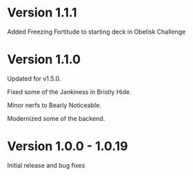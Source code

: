 # Version 1.1.1

Added Freezing Fortitude to starting deck in Obelisk Challenge

# Version 1.1.0

Updated for v1.5.0. 

Fixed some of the Jankiness in Bristly Hide. 

Minor nerfs to Bearly Noticeable. 

Modernized some of the backend.

# Version 1.0.0 - 1.0.19

Initial release and bug fixes